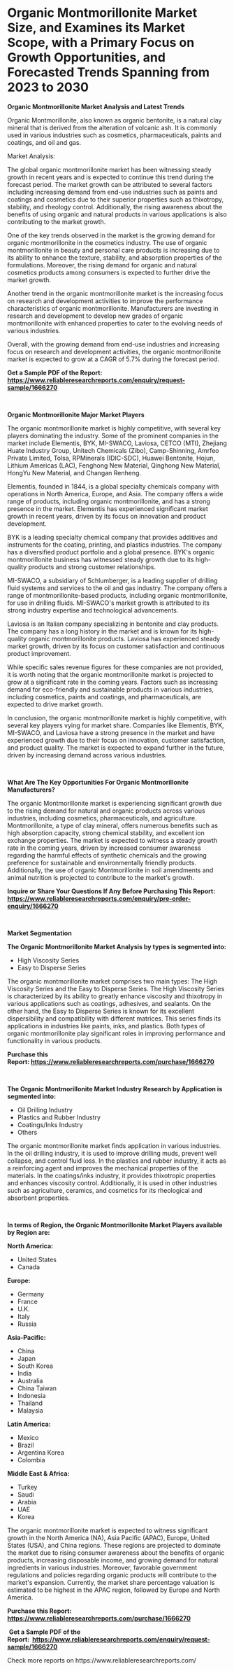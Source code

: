 <p><h1>Organic Montmorillonite Market Size, and Examines its Market Scope, with a Primary Focus on Growth Opportunities, and Forecasted Trends Spanning from 2023 to 2030</h1></p><p><strong>Organic Montmorillonite Market Analysis and Latest Trends</strong></p>
<p><p>Organic Montmorillonite, also known as organic bentonite, is a natural clay mineral that is derived from the alteration of volcanic ash. It is commonly used in various industries such as cosmetics, pharmaceuticals, paints and coatings, and oil and gas.</p><p>Market Analysis:</p><p>The global organic montmorillonite market has been witnessing steady growth in recent years and is expected to continue this trend during the forecast period. The market growth can be attributed to several factors including increasing demand from end-use industries such as paints and coatings and cosmetics due to their superior properties such as thixotropy, stability, and rheology control. Additionally, the rising awareness about the benefits of using organic and natural products in various applications is also contributing to the market growth.</p><p>One of the key trends observed in the market is the growing demand for organic montmorillonite in the cosmetics industry. The use of organic montmorillonite in beauty and personal care products is increasing due to its ability to enhance the texture, stability, and absorption properties of the formulations. Moreover, the rising demand for organic and natural cosmetics products among consumers is expected to further drive the market growth.</p><p>Another trend in the organic montmorillonite market is the increasing focus on research and development activities to improve the performance characteristics of organic montmorillonite. Manufacturers are investing in research and development to develop new grades of organic montmorillonite with enhanced properties to cater to the evolving needs of various industries.</p><p>Overall, with the growing demand from end-use industries and increasing focus on research and development activities, the organic montmorillonite market is expected to grow at a CAGR of 5.7% during the forecast period.</p></p>
<p><strong>Get a Sample PDF of the Report:&nbsp; <a href="https://www.reliableresearchreports.com/enquiry/request-sample/1666270">https://www.reliableresearchreports.com/enquiry/request-sample/1666270</a></strong></p>
<p>&nbsp;</p>
<p><strong>Organic Montmorillonite Major Market Players</strong></p>
<p><p>The organic montmorillonite market is highly competitive, with several key players dominating the industry. Some of the prominent companies in the market include Elementis, BYK, MI-SWACO, Laviosa, CETCO (MTI), Zhejiang Huate Industry Group, Unitech Chemicals (Zibo), Camp-Shinning, Amrfeo Private Limited, Tolsa, RPMinerals (IDIC-SDC), Huawei Bentonite, Hojun, Lithium Americas (LAC), Fenghong New Material, Qinghong New Material, HongYu New Material, and Changan Renheng.</p><p>Elementis, founded in 1844, is a global specialty chemicals company with operations in North America, Europe, and Asia. The company offers a wide range of products, including organic montmorillonite, and has a strong presence in the market. Elementis has experienced significant market growth in recent years, driven by its focus on innovation and product development.</p><p>BYK is a leading specialty chemical company that provides additives and instruments for the coating, printing, and plastics industries. The company has a diversified product portfolio and a global presence. BYK's organic montmorillonite business has witnessed steady growth due to its high-quality products and strong customer relationships.</p><p>MI-SWACO, a subsidiary of Schlumberger, is a leading supplier of drilling fluid systems and services to the oil and gas industry. The company offers a range of montmorillonite-based products, including organic montmorillonite, for use in drilling fluids. MI-SWACO's market growth is attributed to its strong industry expertise and technological advancements.</p><p>Laviosa is an Italian company specializing in bentonite and clay products. The company has a long history in the market and is known for its high-quality organic montmorillonite products. Laviosa has experienced steady market growth, driven by its focus on customer satisfaction and continuous product improvement.</p><p>While specific sales revenue figures for these companies are not provided, it is worth noting that the organic montmorillonite market is projected to grow at a significant rate in the coming years. Factors such as increasing demand for eco-friendly and sustainable products in various industries, including cosmetics, paints and coatings, and pharmaceuticals, are expected to drive market growth.</p><p>In conclusion, the organic montmorillonite market is highly competitive, with several key players vying for market share. Companies like Elementis, BYK, MI-SWACO, and Laviosa have a strong presence in the market and have experienced growth due to their focus on innovation, customer satisfaction, and product quality. The market is expected to expand further in the future, driven by increasing demand across various industries.</p></p>
<p>&nbsp;</p>
<p><strong>What Are The Key Opportunities For Organic Montmorillonite Manufacturers?</strong></p>
<p><p>The organic Montmorillonite market is experiencing significant growth due to the rising demand for natural and organic products across various industries, including cosmetics, pharmaceuticals, and agriculture. Montmorillonite, a type of clay mineral, offers numerous benefits such as high absorption capacity, strong chemical stability, and excellent ion exchange properties. The market is expected to witness a steady growth rate in the coming years, driven by increased consumer awareness regarding the harmful effects of synthetic chemicals and the growing preference for sustainable and environmentally friendly products. Additionally, the use of organic Montmorillonite in soil amendments and animal nutrition is projected to contribute to the market's growth.</p></p>
<p><strong>Inquire or Share Your Questions If Any Before Purchasing This Report: <a href="https://www.reliableresearchreports.com/enquiry/pre-order-enquiry/1666270">https://www.reliableresearchreports.com/enquiry/pre-order-enquiry/1666270</a></strong></p>
<p>&nbsp;</p>
<p><strong>Market Segmentation</strong></p>
<p><strong>The Organic Montmorillonite Market Analysis by types is segmented into:</strong></p>
<p><ul><li>High Viscosity Series</li><li>Easy to Disperse Series</li></ul></p>
<p><p>The organic montmorillonite market comprises two main types: The High Viscosity Series and the Easy to Disperse Series. The High Viscosity Series is characterized by its ability to greatly enhance viscosity and thixotropy in various applications such as coatings, adhesives, and sealants. On the other hand, the Easy to Disperse Series is known for its excellent dispersibility and compatibility with different matrices. This series finds its applications in industries like paints, inks, and plastics. Both types of organic montmorillonite play significant roles in improving performance and functionality in various products.</p></p>
<p><strong>Purchase this Report:&nbsp;<a href="https://www.reliableresearchreports.com/purchase/1666270">https://www.reliableresearchreports.com/purchase/1666270</a></strong></p>
<p>&nbsp;</p>
<p><strong>The Organic Montmorillonite Market Industry Research by Application is segmented into:</strong></p>
<p><ul><li>Oil Drilling Industry</li><li>Plastics and Rubber Industry</li><li>Coatings/Inks Industry</li><li>Others</li></ul></p>
<p><p>The organic montmorillonite market finds application in various industries. In the oil drilling industry, it is used to improve drilling muds, prevent well collapse, and control fluid loss. In the plastics and rubber industry, it acts as a reinforcing agent and improves the mechanical properties of the materials. In the coatings/inks industry, it provides thixotropic properties and enhances viscosity control. Additionally, it is used in other industries such as agriculture, ceramics, and cosmetics for its rheological and absorbent properties.</p></p>
<p>&nbsp;</p>
<p><strong>In terms of Region, the Organic Montmorillonite Market Players available by Region are:</strong></p>
<p>
    <p> <strong> North America: </strong>
        <ul>
            <li>United States</li>
            <li>Canada</li>
        </ul>
        </p> 
    <p> <strong> Europe: </strong>
        <ul>
            <li>Germany</li>
            <li>France</li>
            <li>U.K.</li>
            <li>Italy</li>
            <li>Russia</li>
        </ul>
        </p> 
    <p> <strong> Asia-Pacific: </strong>
        <ul>
            <li>China</li>
            <li>Japan</li>
            <li>South Korea</li>
            <li>India</li>
            <li>Australia</li>
            <li>China Taiwan</li>
            <li>Indonesia</li>
            <li>Thailand</li>
            <li>Malaysia</li>
        </ul>
        </p> 
    <p> <strong> Latin America: </strong>
        <ul>
            <li>Mexico</li>
            <li>Brazil</li>
            <li>Argentina Korea</li>
            <li>Colombia</li>
        </ul>
        </p> 
    <p> <strong> Middle East & Africa: </strong>
        <ul>
            <li>Turkey</li>
            <li>Saudi</li>
            <li>Arabia</li>
            <li>UAE</li>
            <li>Korea</li>
        </ul>
    </p>
    </p>
<p><p>The organic montmorillonite market is expected to witness significant growth in the North America (NA), Asia Pacific (APAC), Europe, United States (USA), and China regions. These regions are projected to dominate the market due to rising consumer awareness about the benefits of organic products, increasing disposable income, and growing demand for natural ingredients in various industries. Moreover, favorable government regulations and policies regarding organic products will contribute to the market's expansion. Currently, the market share percentage valuation is estimated to be highest in the APAC region, followed by Europe and North America.</p></p>
<p><strong>Purchase this Report: <a href="https://www.reliableresearchreports.com/purchase/1666270">https://www.reliableresearchreports.com/purchase/1666270</a></strong></p>
<p>&nbsp;<strong>Get a Sample PDF of the Report:&nbsp;&nbsp;<a href="https://www.reliableresearchreports.com/enquiry/request-sample/1666270">https://www.reliableresearchreports.com/enquiry/request-sample/1666270</a></strong></p>
<p><strong></strong></p>
<p>Check more reports on https://www.reliableresearchreports.com/</p>